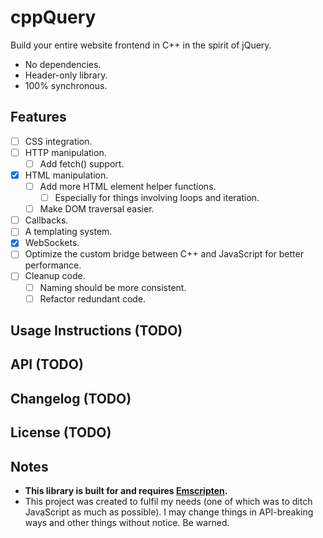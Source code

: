 # cppQuery

Build your entire website frontend in C++ in the spirit of jQuery.

* No dependencies.
* Header-only library.
* 100% synchronous.

## Features

- [ ] CSS integration.
- [ ] HTTP manipulation.
	- [ ] Add fetch() support.
- [x] HTML manipulation.
	- [ ] Add more HTML element helper functions.
		- [ ] Especially for things involving loops and iteration.
	- [ ] Make DOM traversal easier.
- [ ] Callbacks.
- [ ] A templating system.
- [x] WebSockets.
- [ ] Optimize the custom bridge between C++ and JavaScript for better performance.
- [ ] Cleanup code.
	- [ ] Naming should be more consistent.
	- [ ] Refactor redundant code.

## Usage Instructions (**TODO**)

## API (**TODO**)

## Changelog (**TODO**)

## License (**TODO**)

## Notes

* **This library is built for and requires [Emscripten](https://emscripten.org/).**
* This project was created to fulfil my needs (one of which was to ditch JavaScript as much as possible). I may change things in API-breaking ways and other things without notice. Be warned.
